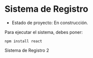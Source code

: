 <h1> Sistema de Registro </h1>

- Estado de proyecto: En construcción.

Para ejecutar el sistema, debes poner:

```npm install react```

Sistema de Registro 2
